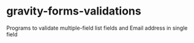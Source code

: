 # gravity-forms-validations
Programs to validate multiple-field list fields and Email address in single field
